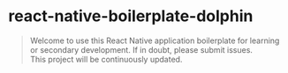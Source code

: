# react-native-boilerplate-dolphin

> Welcome to use this React Native application boilerplate for learning or secondary development. If in doubt, please submit issues.  
> This project will be continuously updated.
